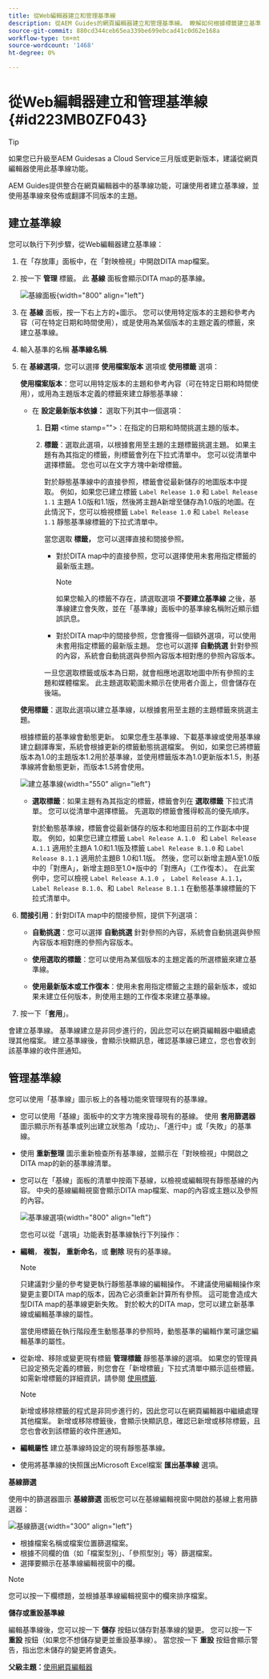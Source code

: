 ```yaml
---
title: 從Web編輯器建立和管理基準線
description: 從AEM Guides的網頁編輯器建立和管理基準線。 瞭解如何根據標籤建立基準並將篩選器套用至基準線。
source-git-commit: 880cd344ceb65ea339be699ebcad41c0d62e168a
workflow-type: tm+mt
source-wordcount: '1468'
ht-degree: 0%

---
```


# 從Web編輯器建立和管理基準線 {#id223MB0ZF043}

>[!TIP]
>
> 如果您已升級至AEM Guidesas a Cloud Service三月版或更新版本，建議從網頁編輯器使用此基準線功能。

AEM Guides提供整合在網頁編輯器中的基準線功能，可讓使用者建立基準線，並使用基準線來發佈或翻譯不同版本的主題。

## 建立基準線

您可以執行下列步驟，從Web編輯器建立基準線：

1. 在「存放庫」面板中，在「對映檢視」中開啟DITA map檔案。
1. 按一下 **管理** 標籤。 此 **基線** 面板會顯示DITA map的基準線。

   ![基線面板](images/baseline-manage.png){width="800" align="left"}

1. 在 **基線** 面板，按一下右上方的+圖示。 您可以使用特定版本的主題和參考內容（可在特定日期和時間使用），或是使用為某個版本的主題定義的標籤，來建立基準線。
1. 輸入基準的名稱 **基準線名稱**.
1. 在 **基線選項**，您可以選擇 **使用檔案版本** 選項或 **使用標籤** 選項：

   **使用檔案版本**：您可以用特定版本的主題和參考內容（可在特定日期和時間使用），或用為主題版本定義的標籤來建立靜態基準線：

   - 在 **設定最新版本依據：** 選取下列其中一個選項：


      1. **日期** &lt;time stamp=&quot;&quot;>：在指定的日期和時間挑選主題的版本。
      1. **標籤**：選取此選項，以根據套用至主題的主題標籤挑選主題。 如果主題有為其指定的標籤，則標籤會列在下拉式清單中。 您可以從清單中選擇標籤。 您也可以在文字方塊中新增標籤。

         對於靜態基準線中的直接參照，標籤會從最新儲存的地圖版本中提取。 例如，如果您已建立標籤 `Label Release 1.0` 和 `Label Release 1.1` 主題A 1.0版和1.1版，然後將主題A新增至儲存為1.0版的地圖。在此情況下，您可以檢視標籤 `Label Release 1.0` 和 `Label Release 1.1` 靜態基準線標籤的下拉式清單中。


         當您選取 **標籤，** 您可以選擇直接和間接參照。
         - 對於DITA map中的直接參照，您可以選擇使用未套用指定標籤的最新版主題。

           >[!NOTE]
           >
           > 如果您輸入的標籤不存在，請選取選項 **不要建立基準線** 之後，基準線建立會失敗，並在「基準線」面板中的基準線名稱附近顯示錯誤訊息。

         - 對於DITA map中的間接參照，您會獲得一個額外選項，可以使用未套用指定標籤的最新版主題。 您也可以選擇 **自動挑選** 針對參照的內容，系統會自動挑選與參照內容版本相對應的參照內容版本。

         一旦您選取標籤或版本為日期，就會相應地選取地圖中所有參照的主題和媒體檔案。 此主題選取範圍未顯示在使用者介面上，但會儲存在後端。

   **使用標籤**：選取此選項以建立基準線，以根據套用至主題的主題標籤來挑選主題。

   根據標籤的基準線會動態更新。 如果您產生基準線、下載基準線或使用基準線建立翻譯專案，系統會根據更新的標籤動態挑選檔案。 例如，如果您已將標籤版本為1.0的主題版本1.2用於基準線，並使用標籤版本為1.0更新版本1.5，則基準線將會動態更新，而版本1.5將會使用。

   ![建立基準線](images/dynamic-baseline.png){width="550" align="left"}

   - **選取標籤**：如果主題有為其指定的標籤，標籤會列在 **選取標籤** 下拉式清單。 您可以從清單中選擇標籤。 先選取的標籤會獲得較高的優先順序。

     對於動態基準線，標籤會從最新儲存的版本和地圖目前的工作副本中提取。 例如，如果您已建立標籤   `Label Release A.1.0 ` 和 `Label Release A.1.1` 適用於主題A 1.0和1.1版及標籤 `Label Release B.1.0` 和 `Label Release B.1.1` 適用於主題B 1.0和1.1版。 然後，您可以新增主題A至1.0版中的「對應A」，新增主題B至1.0*版中的「對應A」（工作復本）。 在此案例中，您可以檢視  `Label Release A.1.0 `， `Label Release A.1.1`， `Label Release B.1.0`、和 `Label Release B.1.1` 在動態基準線標籤的下拉式清單中。

1. **間接引用**：針對DITA map中的間接參照，提供下列選項：

   - **自動挑選**：您可以選擇 **自動挑選** 針對參照的內容，系統會自動挑選與參照內容版本相對應的參照內容版本。

   - **使用選取的標籤**：您可以使用為某個版本的主題定義的所選標籤來建立基準線。
   - **使用最新版本或工作復本**：使用未套用指定標籤之主題的最新版本，或如果未建立任何版本，則使用主題的工作復本來建立基準線。
1. 按一下「**套用**」。

會建立基準線。 基準線建立是非同步進行的，因此您可以在網頁編輯器中繼續處理其他檔案。 建立基準線後，會顯示快顯訊息，確認基準線已建立，您也會收到該基準線的收件匣通知。

## 管理基準線

您可以使用「基準線」圖示板上的各種功能來管理現有的基準線。

- 您可以使用「基線」面板中的文字方塊來搜尋現有的基線。 使用 **套用篩選器** 圖示顯示所有基準或列出建立狀態為「成功」、「進行中」或「失敗」的基準線。
- 使用 **重新整理** 圖示重新檢查所有基準線，並顯示在「對映檢視」中開啟之DITA map的新的基準線清單。
- 您可以在「基線」面板的清單中按兩下基線，以檢視或編輯現有靜態基線的內容。 中央的基線編輯視窗會顯示DITA map檔案、map的內容或主題以及參照的內容。


  ![基準線選項](images/baseline-options.png){width="800" align="left"}



  您也可以從「選項」功能表對基準線執行下列操作：

- **編輯**， **複製，** **重新命名**，或 **刪除** 現有的基準線。

  >[!NOTE]
  >
  >只建議對少量的參考變更執行靜態基準線的編輯操作。 不建議使用編輯操作來變更主要DITA map的版本，因為它必須重新計算所有參照。 這可能會造成大型DITA map的基準線更新失敗。 對於較大的DITA map，您可以建立新基準線或編輯基準線的屬性。
  >
  >當使用標籤在執行階段產生動態基準的參照時，動態基準的編輯作業可讓您編輯基準的屬性。

- 從新增、移除或變更現有標籤 **管理標籤** 靜態基準線的選項。 如果您的管理員已設定預先定義的標籤，則您會在「新增標籤」下拉式清單中顯示這些標籤。 如需新增標籤的詳細資訊，請參閱 [使用標籤](web-editor-use-label.md#).

  >[!NOTE]
  >
  > 新增或移除標籤的程式是非同步進行的，因此您可以在網頁編輯器中繼續處理其他檔案。 新增或移除標籤後，會顯示快顯訊息，確認已新增或移除標籤，且您也會收到該標籤的收件匣通知。

- **編輯屬性** 建立基準線時設定的現有靜態基準線。
- 使用將基準線的快照匯出Microsoft Excel檔案 **匯出基準線** 選項。

**基線篩選**

使用中的篩選器圖示 **基線篩選** 面板您可以在基線編輯視窗中開啟的基線上套用篩選器：

![基線篩選](images/baseline-filter.png){width="300" align="left"}

- 根據檔案名稱或檔案位置篩選檔案。
- 根據不同欄的值（如「檔案型別」、「參照型別」等）篩選檔案。
- 選擇要顯示在基準線編輯視窗中的欄。

>[!NOTE]
>
> 您可以按一下欄標題，並根據基準線編輯視窗中的欄來排序檔案。

**儲存或重設基準線**

編輯基準線後，您可以按一下 **儲存** 按鈕以儲存對基準線的變更。 您可以按一下 **重設** 按鈕（如果您不想儲存變更並重設基準線）。 當您按一下 **重設** 按鈕會顯示警告，指出您未儲存的變更將會遺失。

**父級主題：**[&#x200B;使用網頁編輯器](web-editor.md)
